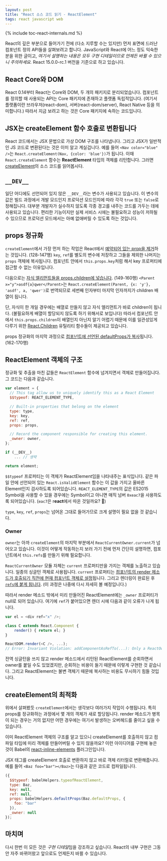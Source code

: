 ```yaml
---
layout: post
title: "React 소스 코드 읽기 - ReactElement"
tags: react javascript web
---
```


{% include toc-react-internals.md %}

React의 깊은 부분으로 들어가기 전에 (다소 지루할 수는 있지만) 먼저 표면에 드러난 컴포넌트 정의 API들을 살펴보려고 합니다. JavaScript와 React에 어느 정도 익숙한 분을 위한 글이고, *여기서 설명하는 내용은 모두 구현 디테일이므로 언제든 바뀔 수 있으니 주의하세요.* React 15.0.0-rc.1 버전을 기준으로 하고 있습니다.

## React Core와 DOM

React 0.14부터 React는 Core와 DOM, 두 개의 패키지로 분리되었습니다. 컴포넌트를 정의할 때 사용되는 API는 Core 패키지에 존재하고 플랫폼 독립적입니다. (여기서 플랫폼이란 브라우저(react-dom), 서버(react-dom/server), React Native 등을 의미합니다.) 따라서 지금 보려고 하는 것은 Core 패키지에 속하는 코드입니다.

## JSX는 createElement 함수 호출로 변환됩니다

React 코드에서는 JSX 문법으로 가상 DOM 구조를 나타냅니다. 그리고 JSX가 일반적인 JS 코드로 변환된다는 것은 이미 알고 계실겁니다. 예를 들어 `<Nav color="blue" />`는 `React.createElement(Nav, {color: 'blue'})`가 됩니다. 이때 `React.createElement` 함수는 **ReactElement** 타입의 객체를 리턴합니다. 그러면 [createElement](https://github.com/facebook/react/blob/v15.0.0-rc.1/src/isomorphic/classic/element/ReactElement.js#L117)의 소스 코드를 읽어봅시다.

## `__DEV__`

일단 어디에도 선언되어 있지 않은 `__DEV__`라는 변수가 사용되고 있습니다. 이 변수의 값은 빌드 과정에서 개발 모드인지 프로덕션 모드인지에 따라 각각 `true` 또는 `false`로 정해집니다. 대부분 개발자가 실수하지 않도록 각종 경고를 내주는 코드를 가두는 데에 사용되고 있습니다. 편리한 기능이지만 실제 서비스 시에는 불필요하고 성능이 저하될 수 있으므로 프로덕션 모드에서는 아예 없애버릴 수 있도록 하는 것입니다.

## props 정규화

`createElement`에서 가장 먼저 하는 작업은 React에서 [예약되어 있는 prop을 제거](https://github.com/facebook/react/blob/v15.0.0-rc.1/src/isomorphic/classic/element/ReactElement.js#L128-L147)하는 것입니다. (128-147행) `key`, `ref`를 별도의 변수에 저장하고 그들을 제외한 나머지는 `props` 객체에 복사됩니다. 컴포넌트 안에서 `this.props.key`처럼 해서 key 프로퍼티에 접근할 수 없는 이유입니다.

다음으로는 [자식 엘리먼트들을 props.children에 넣습니다](https://github.com/facebook/react/blob/v15.0.0-rc.1/src/isomorphic/classic/element/ReactElement.js#L149-L160). (149-160행) `<Parent x="y">asdf{a}qwer</Parent>`는 `React.createElement(Parent, {x: 'y'}, 'asdf', a, 'qwer')`로 번역되므로 세번째 인자부터 마지막 인자까지가 children 배열이 됩니다.

단, 자식이 한 개일 경우에는 배열로 만들지 않고 자식 엘리먼트가 바로 children이 됩니다. (불필요하게 배열이 할당되지 않도록 하기 위해서로 보입니다) 따라서 컴포넌트 안에서 `this.props.children`이 배열인지 아닌지 알기 어렵기 때문에 이를 일관성있게 다루기 위한 [React.Children](https://facebook.github.io/react/docs/top-level-api.html#react.children) 유틸리티 함수들이 제공되고 있습니다.

props 정규화의 마지막 과정으로 [컴포넌트에 선언된 defaultProps가 복사](https://github.com/facebook/react/blob/v15.0.0-rc.1/src/isomorphic/classic/element/ReactElement.js#L162-L170)됩니다. (162-170행)

## ReactElement 객체의 구조

정규화 및 추출을 마친 값들은 `ReactElement` 함수에 넘겨지면서 객체로 만들어집니다. 그 코드는 다음과 같습니다.

```js
var element = {
  // This tag allow us to uniquely identify this as a React Element
  $$typeof: REACT_ELEMENT_TYPE,

  // Built-in properties that belong on the element
  type: type,
  key: key,
  ref: ref,
  props: props,

  // Record the component responsible for creating this element.
  _owner: owner,
};

if (__DEV__)
    ... // 생략

return element;
```

`$$typeof` 프로퍼티는 이 객체가 ReactElement임을 나타내주는 표식입니다. 같은 파일 안에 선언되어 있는 `React.isValidElement` 함수는 이 값을 가지고 올바른 Element인지 검사하도록 되어있습니다. `REACT_ELEMENT_TYPE`의 값은 ES2015 Symbol을 사용할 수 있을 경우에는 Symbol이고 아니면 매직 넘버 `0xeac7`을 사용하도록 되어있습니다. (`eac7`은 r**eact**에서 따온 것일까요? 🙂)

`type`, `key`, `ref`, `props`는 넘어온 그대로 들어가므로 크게 설명이 필요 없을 것 같습니다.

### Owner

`owner`는 아까 `createElement`의 마지막 부분에서 `ReactCurrentOwner.current`가 넘어오고 있습니다.  이것이 어떻게 작동하는지 보러 가기 전에 먼저 간단히 설명하면, 컴포넌트에서 `this.refs`를 만들기 위해 필요합니다.

`ReactCurrentOwner` 모듈 자체는 `current` 프로퍼티만을 가지는 객체를 노출하고 있습니다. 일종의 싱글턴 객체로 사용됩니다. `current` 프로퍼티는 [컴포넌트의 render 메소드가 호출되기 직전에 현재 컴포넌트 객체로 설정](https://github.com/facebook/react/blob/10f9476f3adc6658067afbf2e27c4826649f8255/src/renderers/shared/reconciler/ReactCompositeComponent.js#L900)됩니다. 그리고 렌더링이 완료된 후 [`refs`에 붙게 됩니다](https://github.com/facebook/react/blob/3b96650e39ddda5ba49245713ef16dbc52d25e9e/src/renderers/shared/reconciler/ReactRef.js#L36-L44). (이 과정은 나중에 다시 자세히 볼 예정입니다.)

따라서 render 메소드 밖에서 미리 만들어진 ReactElement에는 `_owner` 프로퍼티가 null로 되어 있습니다. 여기에 `ref`가 붙어있으면 렌더 시에 다음과 같이 오류가 나게 됩니다.

```js
var el = <div ref="x" />;

class C extends React.Component {
    render() { return el; }
}

ReactDOM.render(<C />, ...);
// Error: Invariant Violation: addComponentAsRefTo(...): Only a ReactOwner can have refs. This usually means that you're trying to add a ref to a component that doesn't have an owner (that is, was not created inside of another component's `render` method). Try rendering this component inside of a new top-level component which will hold the ref.
```

전역 싱글턴을 쓰지 않고 render 메소드에서 리턴된 ReactElement를 순회하면서 owner를 붙일 수도 있었겠지만, 순회하는 비용이 들기 때문에 이렇게 구현한 것 같습니다. 그리고 ReactElement는 불변 객체기 때문에 복사하는 비용도 무시하기 힘들 것입니다.

## createElement의 최적화

위에서 살펴봤듯 `createElement`에서는 생각보다 여러가지 작업이 수행됩니다. 특히 props를 정규화하는 과정에서 몇 개의 객체가 새로 할당됩니다. render 메소드가 병목이 되는 경우는 거의 없지만 어떤 경우에는 여기서 발생하는 오버헤드를 줄이고 싶을 수 있습니다.

이미 ReactElement 객체의 구조를 알고 있으니 createElement를 호출하지 않고 컴파일 타임에 미리 객체를 만들어버릴 수 있지 않을까요? 이런 아이디어를 구현해 놓은 것이 Babel의 [react-inline-elements](http://babeljs.io/docs/plugins/transform-react-inline-elements/) 플러그인입니다.

JSX 태그를 createElement 호출로 변환하지 않고 바로 객체 리터럴로 변환해줍니다. 예를 들어 `<Baz foo="bar"></Baz>`는 다음과 같은 코드로 컴파일됩니다.

```js
({
  $$typeof: babelHelpers.typeofReactElement,
  type: Baz,
  key: null,
  ref: null,
  props: babelHelpers.defaultProps(Baz.defaultProps, {
    foo: "bar"
  }),
  _owner: null
});
```

## 마치며

다시 한번 이 모든 것은 *구현 디테일*임을 강조하고 싶습니다. React의 내부 구현은 그동안 자주 바뀌어왔고 앞으로도 언제든지 바뀔 수 있습니다.
